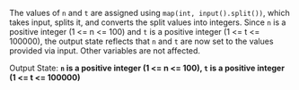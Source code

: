 The values of `n` and `t` are assigned using `map(int, input().split())`, which takes input, splits it, and converts the split values into integers. Since `n` is a positive integer (1 <= n <= 100) and `t` is a positive integer (1 <= t <= 100000), the output state reflects that `n` and `t` are now set to the values provided via input. Other variables are not affected.

Output State: **`n` is a positive integer (1 <= n <= 100), `t` is a positive integer (1 <= t <= 100000)**